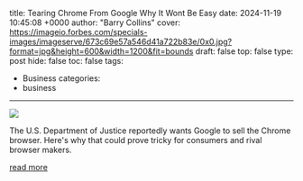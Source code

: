 title: Tearing Chrome From Google Why It Wont Be Easy
date: 2024-11-19 10:45:08 +0000
author: "Barry Collins"
cover: https://imageio.forbes.com/specials-images/imageserve/673c69e57a546d41a722b83e/0x0.jpg?format=jpg&height=600&width=1200&fit=bounds
draft: false
top: false
type: post
hide: false
toc: false
tags:
  - Business
categories:
  - business
---

![](https://imageio.forbes.com/specials-images/imageserve/673c69e57a546d41a722b83e/0x0.jpg?format=jpg&height=600&width=1200&fit=bounds)

The U.S. Department of Justice reportedly wants Google to sell the Chrome browser. Here's why that could prove tricky for consumers and rival browser makers.

[read more](https://www.forbes.com/sites/barrycollins/2024/11/19/tearing-chrome-from-google-why-it-wont-be-easy/)
